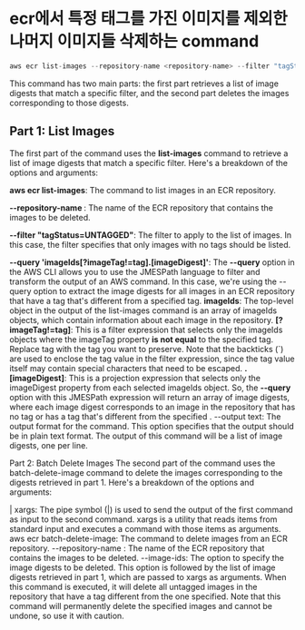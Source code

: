 # ecr에서 특정 태그를 가진 이미지를 제외한 나머지 이미지들 삭제하는 command

~~~groovy
aws ecr list-images --repository-name <repository-name> --filter "tagStatus=UNTAGGED" --query 'imageIds[?imageTag!=`<tag>`].[imageDigest]' --output text | xargs aws ecr batch-delete-image --repository-name <repository-name> --image-ids
~~~

This command has two main parts: the first part retrieves a list of image digests that match a specific filter, and the second part deletes the images corresponding to those digests.

## Part 1: List Images
The first part of the command uses the **list-images** command to retrieve a list of image digests that match a specific filter. Here's a breakdown of the options and arguments:

**aws ecr list-images**: The command to list images in an ECR repository.

**--repository-name <repository-name>**: The name of the ECR repository that contains the images to be deleted.

**--filter "tagStatus=UNTAGGED"**: The filter to apply to the list of images. In this case, the filter specifies that only images with no tags should be listed.

**--query 'imageIds[?imageTag!=tag].[imageDigest]'**: 
The **--query** option in the AWS CLI allows you to use the JMESPath language to filter and transform the output of an AWS command. In this case, we're using the --query option to extract the image digests for all images in an ECR repository that have a tag that's different from a specified tag.
**imageIds**: The top-level object in the output of the list-images command is an array of imageIds objects, which contain information about each image in the repository.
**[?imageTag!=tag]**: This is a filter expression that selects only the imageIds objects where the imageTag property **is not equal** to the specified tag. Replace tag with the tag you want to preserve. Note that the backticks (`) are used to enclose the tag value in the filter expression, since the tag value itself may contain special characters that need to be escaped.
**.[imageDigest]**: This is a projection expression that selects only the imageDigest property from each selected imageIds object.
So, the **--query** option with this JMESPath expression will return an array of image digests, where each image digest corresponds to an image in the repository that has no tag or has a tag that's different from the specified <tag>.
--output text: The output format for the command. This option specifies that the output should be in plain text format.
The output of this command will be a list of image digests, one per line.

Part 2: Batch Delete Images
The second part of the command uses the batch-delete-image command to delete the images corresponding to the digests retrieved in part 1. Here's a breakdown of the options and arguments:

| xargs: The pipe symbol (|) is used to send the output of the first command as input to the second command. xargs is a utility that reads items from standard input and executes a command with those items as arguments.
aws ecr batch-delete-image: The command to delete images from an ECR repository.
--repository-name <repository-name>: The name of the ECR repository that contains the images to be deleted.
--image-ids: The option to specify the image digests to be deleted. This option is followed by the list of image digests retrieved in part 1, which are passed to xargs as arguments.
When this command is executed, it will delete all untagged images in the repository that have a tag different from the one specified. Note that this command will permanently delete the specified images and cannot be undone, so use it with caution.